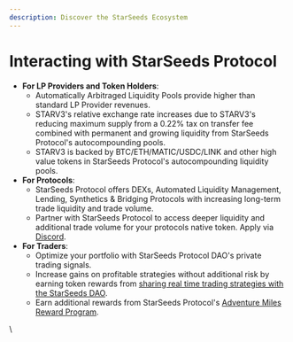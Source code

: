 ```yaml
---
description: Discover the StarSeeds Ecosystem
---
```


# Interacting with StarSeeds Protocol

* **For LP Providers and Token Holders**:
  * Automatically Arbitraged Liquidity Pools provide higher than standard LP Provider revenues.
  * STARV3's relative exchange rate increases due to STARV3's reducing maximum supply from a 0.22% tax on transfer fee combined with permanent and growing liquidity from StarSeeds Protocol's autocompounding pools.
  * STARV3 is backed by BTC/ETH/MATIC/USDC/LINK and other high value tokens in StarSeeds Protocol's autocompounding liquidity pools.&#x20;
* **For Protocols**:
  * StarSeeds Protocol offers DEXs, Automated Liquidity Management, Lending, Synthetics & Bridging Protocols with increasing long-term trade liquidity and trade volume.&#x20;
  * Partner with StarSeeds Protocol to access deeper liquidity and additional trade volume for your protocols native token. Apply via [Discord](https://sdao.pro/guild).&#x20;
* **For Traders**:
  * Optimize your portfolio with StarSeeds Protocol DAO's private trading signals.
  * Increase gains on profitable strategies without additional risk by earning token rewards from [sharing real time trading strategies with the StarSeeds DAO](https://docs.google.com/forms/d/e/1FAIpQLSf6TiAeS-bSxSr-nTbpyJ27fzTHkTtYYFW9M\_lDKI\_hgVSJvQ/viewform).&#x20;
  * Earn additional rewards from StarSeeds Protocol's [Adventure Miles Reward Program](adventure-miles-airdrop.md).

\
